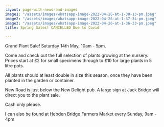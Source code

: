 ```yaml
---
layout: page-with-news-and-images
image1: "/assets/images/whatsapp-image-2022-04-26-at-1-38-13-pm.jpeg"
image2: "/assets/images/whatsapp-image-2022-04-26-at-1-37-34-pm.jpeg"
image3: "/assets/images/whatsapp-image-2022-04-26-at-1-36-33-pm.jpeg"
title: Spring Sales! CANCELLED Due to Covid

---
```

Grand Plant Sale! Saturday 14th May, 10am - 5pm.

Come and check out the full selection of plants growing at the nursery. Prices start at £2 for small specimens through to £10 for large plants in 5 litre pots.

All plants should at least double in size this season, once they have been planted in the garden or container.

New Road is just below the New Delight pub. A large sign at Jack Bridge will direct you to the plant sale.

Cash only please.

I can also be found at Hebden Bridge Farmers Market every Sunday, 9am - 4pm.